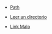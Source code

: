 * [Path](https://nodejs.org/api/path.html)



* [Leer un directorio](https://nodejs.org/api/fs.html#fs_fs_readdir_path_options_callback)


* [Link Malo](https://run.mocky.io/v3/6b9e5ea4-175c-4dcc-9f27-34be70ef6e2c)